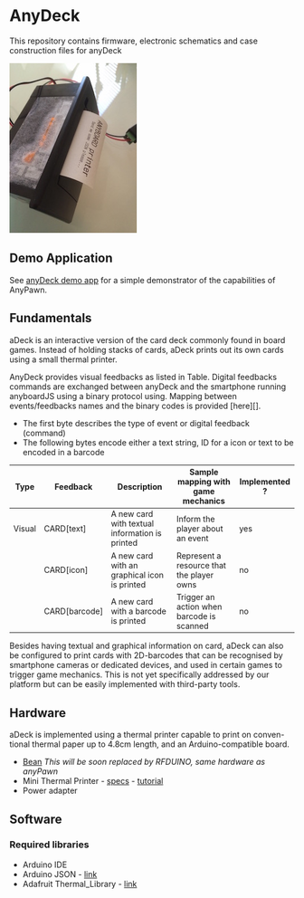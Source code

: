 # AnyDeck

This repository contains firmware, electronic schematics and case construction files for anyDeck

![printer front](imgs/printer.jpg)

## Demo Application
See [anyDeck demo app](../games/demo-anyDeck) for a simple demonstrator of the capabilities of AnyPawn.

## Fundamentals

aDeck is an interactive version of the card deck commonly found in board games. Instead of holding stacks of cards, aDeck prints out its own cards using a small thermal printer.


AnyDeck provides visual feedbacks as listed in Table. Digital feedbacks commands are exchanged between anyDeck and the smartphone running anyboardJS using a binary protocol using. Mapping between events/feedbacks names and the binary codes is provided [here][].

- The first byte describes the type of event or digital feedback (command)
- The following bytes encode either a text string, ID for a icon or text to be encoded in a barcode

| Type | Feedback | Description | Sample mapping with game mechanics | Implemented ? |
|------|----------|-------------|------------------------------------|---------------|
|Visual | CARD[text] | A new card with textual information is printed | Inform the player about an event | yes |
| | CARD[icon] | A new card with an graphical icon is printed | Represent a resource that the player owns | no |
|	| CARD[barcode] | A new card with a barcode is printed | Trigger an action when barcode is scanned | no |

Besides having textual and graphical information on card, aDeck can also be configured to print cards with 2D-barcodes that can be recognised by smartphone cameras or dedicated devices, and used in certain games to trigger game mechanics. This is not yet specifically addressed by our platform but can be easily implemented with third-party tools.

## Hardware
aDeck is implemented using a thermal printer capable to print on conven- tional thermal paper up to 4.8cm length, and an Arduino-compatible board.

* [Bean](http://legacy.punchthrough.com/bean/)  *This will be soon replaced by RFDUINO, same hardware as anyPawn*
* Mini Thermal Printer - [specs](https://www.adafruit.com/products/597) - [tutorial](https://learn.adafruit.com/mini-thermal-receipt-printer)
* Power adapter

## Software

### Required libraries
* Arduino IDE
* Arduino JSON - [link](https://github.com/bblanchon/ArduinoJson)
* Adafruit Thermal_Library - [link](https://github.com/adafruit/Adafruit-Thermal-Printer-Library)
